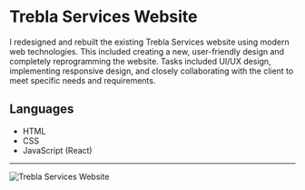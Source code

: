 # Trebla Services Website

I redesigned and rebuilt the existing Trebla Services website using modern web technologies. This included creating a new, user-friendly design and completely reprogramming the website. Tasks included UI/UX design, implementing responsive design, and closely collaborating with the client to meet specific needs and requirements.

## Languages

* HTML
* CSS
* JavaScript (React)

<hr>

![Trebla Services Website](https://github.com/Marjolein-Kasman-de-Jong/trebla-services/blob/main/public/images/screenshot.png)